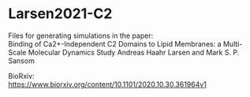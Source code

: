 # Larsen2021-C2

Files for generating simulations in the paper:     
Binding of Ca2+-Independent C2 Domains to Lipid Membranes: a Multi-Scale Molecular Dynamics Study
Andreas Haahr Larsen and Mark S. P. Sansom 

BioRxiv:      
https://www.biorxiv.org/content/10.1101/2020.10.30.361964v1

